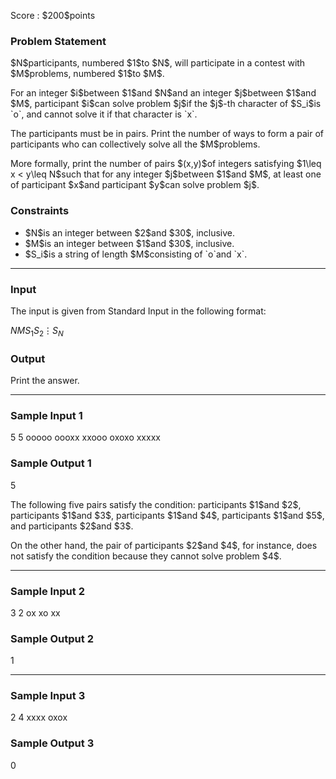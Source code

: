 
<div>

<span>

<span>

<p>
Score : $200$points
</p>

<div>

<section>

### **Problem Statement**

<p>
$N$participants, numbered $1$to $N$, will participate in a contest with $M$problems, numbered $1$to $M$.
</p>

<p>
For an integer $i$between $1$and $N$and an integer $j$between $1$and $M$, participant $i$can solve problem $j$if the $j$-th character of $S_i$is `o`, and cannot solve it if that character is `x`.
</p>

<p>
The participants must be in pairs. Print the number of ways to form a pair of participants who can collectively solve all the $M$problems.
</p>

<p>
More formally, print the number of pairs $(x,y)$of integers satisfying $1\leq x < y\leq N$such that for any integer $j$between $1$and $M$, at least one of participant $x$and participant $y$can solve problem $j$.
</p>

</section>

</div>

<div>

<section>

### **Constraints**

<ul>

<li>
$N$is an integer between $2$and $30$, inclusive.
</li>

<li>
$M$is an integer between $1$and $30$, inclusive.
</li>

<li>
$S_i$is a string of length $M$consisting of `o`and `x`.
</li>

</ul>

</section>

</div>

---

<div>

<div>

<section>

### **Input**

<p>
The input is given from Standard Input in the following format:
</p>

<div>

$N$$M$$S_1$$S_2$$\vdots$$S_N$
</div>

</section>

</div>

<div>

<section>

### **Output**

<p>
Print the answer.
</p>

</section>

</div>

</div>

---

<div>

<section>

### **Sample Input 1**

<div>

5 5
ooooo
oooxx
xxooo
oxoxo
xxxxx

</div>

</section>

</div>

<div>

<section>

### **Sample Output 1**

<div>

5

</div>

<p>
The following five pairs satisfy the condition: participants $1$and $2$, participants $1$and $3$, participants $1$and $4$, participants $1$and $5$, and participants $2$and $3$.
</p>

<p>
On the other hand, the pair of participants $2$and $4$, for instance, does not satisfy the condition because they cannot solve problem $4$.
</p>

</section>

</div>

---

<div>

<section>

### **Sample Input 2**

<div>

3 2
ox
xo
xx

</div>

</section>

</div>

<div>

<section>

### **Sample Output 2**

<div>

1

</div>

</section>

</div>

---

<div>

<section>

### **Sample Input 3**

<div>

2 4
xxxx
oxox

</div>

</section>

</div>

<div>

<section>

### **Sample Output 3**

<div>

0

</div>

</section>

</div>

</span>

</span>

</div>
